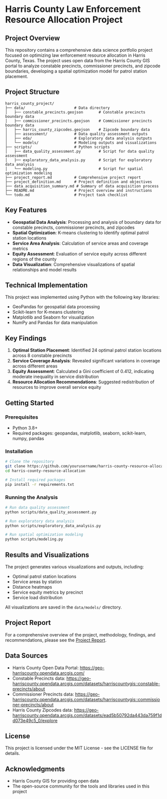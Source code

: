 # Harris County Law Enforcement Resource Allocation Project

## Project Overview

This repository contains a comprehensive data science portfolio project focused on optimizing law enforcement resource allocation in Harris County, Texas. The project uses open data from the Harris County GIS portal to analyze constable precincts, commissioner precincts, and zipcode boundaries, developing a spatial optimization model for patrol station placement.

## Project Structure

```
harris_county_project/
├── data/                      # Data directory
│   ├── constable_precincts.geojson       # Constable precincts boundary data
│   ├── commissioner_precincts.geojson    # Commissioner precincts boundary data
│   ├── harris_county_zipcodes.geojson    # Zipcode boundary data
│   ├── assessment/            # Data quality assessment outputs
│   ├── eda/                   # Exploratory data analysis outputs
│   └── models/                # Modeling outputs and visualizations
├── scripts/                   # Python scripts
│   ├── data_quality_assessment.py        # Script for data quality assessment
│   ├── exploratory_data_analysis.py      # Script for exploratory data analysis
│   └── modeling.py                       # Script for spatial optimization modeling
├── project_report.md          # Comprehensive project report
├── project_definition.md      # Project definition and objectives
├── data_acquisition_summary.md # Summary of data acquisition process
├── README.md                  # Project overview and instructions
└── todo.md                    # Project task checklist
```

## Key Features

- **Geospatial Data Analysis**: Processing and analysis of boundary data for constable precincts, commissioner precincts, and zipcodes
- **Spatial Optimization**: K-means clustering to identify optimal patrol station locations
- **Service Area Analysis**: Calculation of service areas and coverage metrics
- **Equity Assessment**: Evaluation of service equity across different regions of the county
- **Data Visualization**: Comprehensive visualizations of spatial relationships and model results

## Technical Implementation

This project was implemented using Python with the following key libraries:
- GeoPandas for geospatial data processing
- Scikit-learn for K-means clustering
- Matplotlib and Seaborn for visualization
- NumPy and Pandas for data manipulation

## Key Findings

1. **Optimal Station Placement**: Identified 24 optimal patrol station locations across 8 constable precincts
2. **Service Coverage Analysis**: Revealed significant variations in coverage across different areas
3. **Equity Assessment**: Calculated a Gini coefficient of 0.412, indicating moderate inequality in service distribution
4. **Resource Allocation Recommendations**: Suggested redistribution of resources to improve overall service equity

## Getting Started

### Prerequisites

- Python 3.8+
- Required packages: geopandas, matplotlib, seaborn, scikit-learn, numpy, pandas

### Installation

```bash
# Clone the repository
git clone https://github.com/yourusername/harris-county-resource-allocation.git
cd harris-county-resource-allocation

# Install required packages
pip install -r requirements.txt
```

### Running the Analysis

```bash
# Run data quality assessment
python scripts/data_quality_assessment.py

# Run exploratory data analysis
python scripts/exploratory_data_analysis.py

# Run spatial optimization modeling
python scripts/modeling.py
```

## Results and Visualizations

The project generates various visualizations and outputs, including:

- Optimal patrol station locations
- Service areas by station
- Distance heatmaps
- Service equity metrics by precinct
- Service load distribution

All visualizations are saved in the `data/models/` directory.

## Project Report

For a comprehensive overview of the project, methodology, findings, and recommendations, please see the [Project Report](project_report.md).

## Data Sources

- Harris County Open Data Portal: https://geo-harriscounty.opendata.arcgis.com/
- Constable Precincts data: https://geo-harriscounty.opendata.arcgis.com/datasets/harriscountygis::constable-precincts/about
- Commissioner Precincts data: https://geo-harriscounty.opendata.arcgis.com/datasets/harriscountygis::commissioner-precincts/about
- Harris County Zipcodes data: https://geo-harriscounty.opendata.arcgis.com/datasets/ead5b50792da443da759f1dd073e49c5_0/explore

## License

This project is licensed under the MIT License - see the LICENSE file for details.

## Acknowledgments

- Harris County GIS for providing open data
- The open-source community for the tools and libraries used in this project
